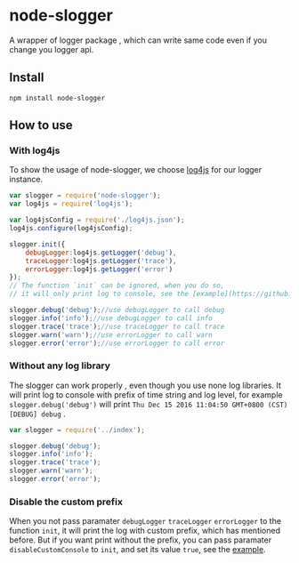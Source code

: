 # node-slogger
A wrapper of logger package , which can write same code even if you change you logger api.
## Install
```npm install node-slogger```
## How to use

### With log4js
To show the usage of node-slogger, we choose [log4js](https://www.npmjs.com/package/log4js) for our logger instance.
```javascript
var slogger = require('node-slogger');
var log4js = require('log4js');

var log4jsConfig = require('./log4js.json');
log4js.configure(log4jsConfig);

slogger.init({
    debugLogger:log4js.getLogger('debug'),
    traceLogger:log4js.getLogger('trace'),
    errorLogger:log4js.getLogger('error')
});
// The function `init` can be ignored, when you do so,     
// it will only print log to console, see the [example](https://github.com/yunnysunny/slogger/blob/master/test/test2-1.js).

slogger.debug('debug');//use debugLogger to call debug
slogger.info('info');//use debugLogger to call info
slogger.trace('trace');//use traceLogger to call trace
slogger.warn('warn');//use errorLogger to call warn
slogger.error('error');//use errorLogger to call error
```

### Without any log library

The slogger can work properly , even though you use none log libraries.
It will print log to console with prefix of time string and log level,
for example `slogger.debug('debug')` will print `Thu Dec 15 2016 11:04:50 GMT+0800 (CST) [DEBUG] debug` .

```javascript
var slogger = require('../index');

slogger.debug('debug');
slogger.info('info');
slogger.trace('trace');
slogger.warn('warn');
slogger.error('error');
```

### Disable the custom prefix

When you not pass  paramater `debugLogger` `traceLogger` `errorLogger` to the function `init`,
it will print the log with custom prefix, which has mentioned  before.
But if you want print without the prefix, you can pass paramater `disableCustomConsole` to `init`,
and set its value `true`, see the [example](https://github.com/yunnysunny/slogger/blob/master/test/test2-2.js).
